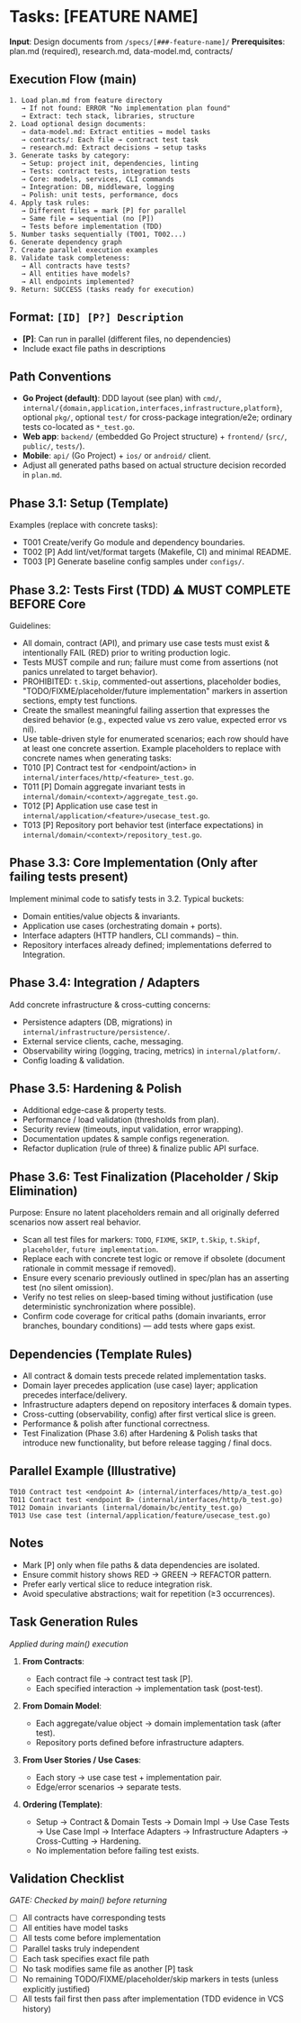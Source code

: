 # Tasks: [FEATURE NAME]

**Input**: Design documents from `/specs/[###-feature-name]/`
**Prerequisites**: plan.md (required), research.md, data-model.md, contracts/

## Execution Flow (main)
```
1. Load plan.md from feature directory
   → If not found: ERROR "No implementation plan found"
   → Extract: tech stack, libraries, structure
2. Load optional design documents:
   → data-model.md: Extract entities → model tasks
   → contracts/: Each file → contract test task
   → research.md: Extract decisions → setup tasks
3. Generate tasks by category:
   → Setup: project init, dependencies, linting
   → Tests: contract tests, integration tests
   → Core: models, services, CLI commands
   → Integration: DB, middleware, logging
   → Polish: unit tests, performance, docs
4. Apply task rules:
   → Different files = mark [P] for parallel
   → Same file = sequential (no [P])
   → Tests before implementation (TDD)
5. Number tasks sequentially (T001, T002...)
6. Generate dependency graph
7. Create parallel execution examples
8. Validate task completeness:
   → All contracts have tests?
   → All entities have models?
   → All endpoints implemented?
9. Return: SUCCESS (tasks ready for execution)
```

## Format: `[ID] [P?] Description`
- **[P]**: Can run in parallel (different files, no dependencies)
- Include exact file paths in descriptions

## Path Conventions
- **Go Project (default)**: DDD layout (see plan) with `cmd/`, `internal/{domain,application,interfaces,infrastructure,platform}`, optional `pkg/`, optional `test/` for cross-package integration/e2e; ordinary tests co-located as `*_test.go`.
- **Web app**: `backend/` (embedded Go Project structure) + `frontend/` (`src/`, `public/`, `tests/`).
- **Mobile**: `api/` (Go Project) + `ios/` or `android/` client.
- Adjust all generated paths based on actual structure decision recorded in `plan.md`.

## Phase 3.1: Setup (Template)
Examples (replace with concrete tasks):
- T001 Create/verify Go module and dependency boundaries.
- T002 [P] Add lint/vet/format targets (Makefile, CI) and minimal README.
- T003 [P] Generate baseline config samples under `configs/`.

## Phase 3.2: Tests First (TDD) ⚠️ MUST COMPLETE BEFORE Core
Guidelines:
- All domain, contract (API), and primary use case tests must exist & intentionally FAIL (RED) prior to writing production logic.
- Tests MUST compile and run; failure must come from assertions (not panics unrelated to target behavior).
- PROHIBITED: `t.Skip`, commented-out assertions, placeholder bodies, "TODO/FIXME/placeholder/future implementation" markers in assertion sections, empty test functions.
- Create the smallest meaningful failing assertion that expresses the desired behavior (e.g., expected value vs zero value, expected error vs nil).
- Use table-driven style for enumerated scenarios; each row should have at least one concrete assertion.
Example placeholders to replace with concrete names when generating tasks:
- T010 [P] Contract test for <endpoint/action> in `internal/interfaces/http/<feature>_test.go`.
- T011 [P] Domain aggregate invariant tests in `internal/domain/<context>/aggregate_test.go`.
- T012 [P] Application use case test in `internal/application/<feature>/usecase_test.go`.
- T013 [P] Repository port behavior test (interface expectations) in `internal/domain/<context>/repository_test.go`.

## Phase 3.3: Core Implementation (Only after failing tests present)
Implement minimal code to satisfy tests in 3.2. Typical buckets:
- Domain entities/value objects & invariants.
- Application use cases (orchestrating domain + ports).
- Interface adapters (HTTP handlers, CLI commands) – thin.
- Repository interfaces already defined; implementations deferred to Integration.

## Phase 3.4: Integration / Adapters
Add concrete infrastructure & cross-cutting concerns:
- Persistence adapters (DB, migrations) in `internal/infrastructure/persistence/`.
- External service clients, cache, messaging.
- Observability wiring (logging, tracing, metrics) in `internal/platform/`.
- Config loading & validation.

## Phase 3.5: Hardening & Polish
- Additional edge-case & property tests.
- Performance / load validation (thresholds from plan).
- Security review (timeouts, input validation, error wrapping).
- Documentation updates & sample configs regeneration.
- Refactor duplication (rule of three) & finalize public API surface.

## Phase 3.6: Test Finalization (Placeholder / Skip Elimination)
Purpose: Ensure no latent placeholders remain and all originally deferred scenarios now assert real behavior.
- Scan all test files for markers: `TODO`, `FIXME`, `SKIP`, `t.Skip`, `t.Skipf`, `placeholder`, `future implementation`.
- Replace each with concrete test logic or remove if obsolete (document rationale in commit message if removed).
- Ensure every scenario previously outlined in spec/plan has an asserting test (no silent omission).
- Verify no test relies on sleep-based timing without justification (use deterministic synchronization where possible).
- Confirm code coverage for critical paths (domain invariants, error branches, boundary conditions) — add tests where gaps exist.

## Dependencies (Template Rules)
- All contract & domain tests precede related implementation tasks.
- Domain layer precedes application (use case) layer; application precedes interface/delivery.
- Infrastructure adapters depend on repository interfaces & domain types.
- Cross-cutting (observability, config) after first vertical slice is green.
- Performance & polish after functional correctness.
- Test Finalization (Phase 3.6) after Hardening & Polish tasks that introduce new functionality, but before release tagging / final docs.

## Parallel Example (Illustrative)
```
T010 Contract test <endpoint A> (internal/interfaces/http/a_test.go)
T011 Contract test <endpoint B> (internal/interfaces/http/b_test.go)
T012 Domain invariants (internal/domain/bc/entity_test.go)
T013 Use case test (internal/application/feature/usecase_test.go)
```

## Notes
- Mark [P] only when file paths & data dependencies are isolated.
- Ensure commit history shows RED → GREEN → REFACTOR pattern.
- Prefer early vertical slice to reduce integration risk.
- Avoid speculative abstractions; wait for repetition (≥3 occurrences).

## Task Generation Rules
*Applied during main() execution*

1. **From Contracts**:
   - Each contract file → contract test task [P].
   - Each specified interaction → implementation task (post-test).

2. **From Domain Model**:
   - Each aggregate/value object → domain implementation task (after test).
   - Repository ports defined before infrastructure adapters.

3. **From User Stories / Use Cases**:
   - Each story → use case test + implementation pair.
   - Edge/error scenarios → separate tests.

4. **Ordering (Template)**:
   - Setup → Contract & Domain Tests → Domain Impl → Use Case Tests → Use Case Impl → Interface Adapters → Infrastructure Adapters → Cross-Cutting → Hardening.
   - No implementation before failing test exists.

## Validation Checklist
*GATE: Checked by main() before returning*

- [ ] All contracts have corresponding tests
- [ ] All entities have model tasks
- [ ] All tests come before implementation
- [ ] Parallel tasks truly independent
- [ ] Each task specifies exact file path
- [ ] No task modifies same file as another [P] task
- [ ] No remaining TODO/FIXME/placeholder/skip markers in tests (unless explicitly justified)
- [ ] All tests fail first then pass after implementation (TDD evidence in VCS history)